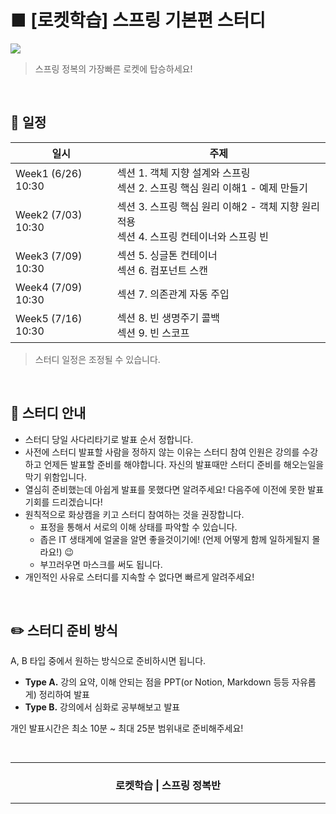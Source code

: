 <h1>
■ [로켓학습] 스프링 기본편 스터디
</h1>

<img src="https://user-images.githubusercontent.com/67247530/122566466-87f15c80-d082-11eb-9ac2-eeb904b069cf.png" />

> 스프링 정복의 가장빠른 로켓에 탑승하세요!

<br />

## 📅 일정

<table>
    <thead>
        <tr>
            <th> 일시 </th>
            <th> 주제 </th>
        </tr>
    </thead>
    <tbody>        
        <tr>
            <td> Week1 (6/26) 10:30 </td>
            <td> 
                섹션 1. 객체 지향 설계와 스프링 <br />
                섹션 2. 스프링 핵심 원리 이해1 - 예제 만들기
            </td>
        </tr>
        <tr>
            <td> Week2 (7/03) 10:30 </td>
            <td> 
                섹션 3. 스프링 핵심 원리 이해2 - 객체 지향 원리 적용 <br />
                섹션 4. 스프링 컨테이너와 스프링 빈 
            </td>
        </tr>
        <tr>
            <td> Week3 (7/09) 10:30 </td>
            <td> 
                섹션 5. 싱글톤 컨테이너 <br />
                섹션 6. 컴포넌트 스캔
            </td>
        </tr>
        <tr>
            <td> Week4 (7/09) 10:30 </td>
            <td> 
                섹션 7. 의존관계 자동 주입 <br />
            </td>
        </tr>
        <tr>
            <td> Week5 (7/16) 10:30 </td>
            <td> 
                섹션 8. 빈 생명주기 콜백 <br /> 
                섹션 9. 빈 스코프
            </td>
        </tr>
    </tbody>
</table>

> 스터디 일정은 조정될 수 있습니다.

<br />

## 📣 스터디 안내

- 스터디 당일 사다리타기로 발표 순서 정합니다.
- 사전에 스터디 발표할 사람을 정하지 않는 이유는 스터디 참여 인원은 강의를 수강하고 언제든 발표할 준비를 해야합니다. 자신의 발표때만 스터디 준비를 해오는일을 막기 위함입니다.
- 열심히 준비했는데 아쉽게 발표를 못했다면 알려주세요! 다음주에 이전에 못한 발표 기회를 드리겠습니다!
- 원칙적으로 화상캠을 키고 스터디 참여하는 것을 권장합니다.
    - 표정을 통해서 서로의 이해 상태를 파악할 수 있습니다.
    - 좁은 IT 생태계에 얼굴을 알면 좋을것이기에! (언제 어떻게 함께 일하게될지 몰라요!) 😉
    - 부끄러우면 마스크를 써도 됩니다.
- 개인적인 사유로 스터디를 지속할 수 없다면 빠르게 알려주세요! 

<br />

## ✏️ 스터디 준비 방식

A, B 타입 중에서 원하는 방식으로 준비하시면 됩니다. 

- __Type A.__ 강의 요약, 이해 안되는 점을 PPT(or Notion, Markdown 등등 자유롭게) 정리하여 발표
- __Type B.__ 강의에서 심화로 공부해보고 발표

개인 발표시간은 최소 10분 ~ 최대 25분 범위내로 준비해주세요!


<br />

<!-- Bottom -->
<hr />

<div align=center>
    <h3> 로켓학습 | 스프링 정복반 </h3>
</div>

<hr />
